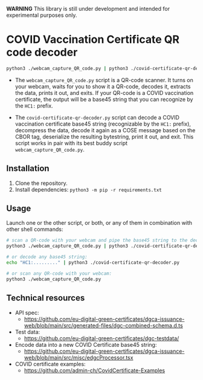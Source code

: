 **WARNING** This library is still under development and intended for experimental purposes only.

# COVID Vaccination Certificate QR code decoder

```sh
python3 ./webcam_capture_QR_code.py | python3 ./covid-certificate-qr-decoder.py
```

* The `webcam_capture_QR_code.py` script is a QR-code scanner. It turns on your webcam, waits for you to show it a QR-code, decodes it, extracts the data, prints it out, and exits. If your QR-code is a COVID vaccination certificate, the output will be a base45 string that you can recognize by the `HC1:` prefix.

* The `covid-certificate-qr-decoder.py` script can decode a COVID vaccination certificate base45 string (recognizable by the `HC1:` prefix), decompress the data, decode it again as a COSE message based on the CBOR tag, deserialize the resulting bytestring, print it out, and exit. This script works in pair with its best buddy script `webcam_capture_QR_code.py`.

## Installation

1. Clone the repository.
2. Install dependencies: `python3 -m pip -r requirements.txt`

## Usage

Launch one or the other script, or both, or any of them in combination with other shell commands:

```sh
# scan a QR-code with your webcam and pipe the base45 string to the decoder:
python3 ./webcam_capture_QR_code.py | python3 ./covid-certificate-qr-decoder.py

# or decode any base45 string:
echo "HC1:........." | python3 ./covid-certificate-qr-decoder.py

# or scan any QR-code with your webcam:
python3 ./webcam_capture_QR_code.py
```

## Technical resources

- API spec:
    - https://github.com/eu-digital-green-certificates/dgca-issuance-web/blob/main/src/generated-files/dgc-combined-schema.d.ts
- Test data:
    - https://github.com/eu-digital-green-certificates/dgc-testdata/
- Encode data into a new COVID Certificate base45 string:
    - https://github.com/eu-digital-green-certificates/dgca-issuance-web/blob/main/src/misc/edgcProcessor.tsx
- COVID certificate examples:
    - https://github.com/admin-ch/CovidCertificate-Examples
